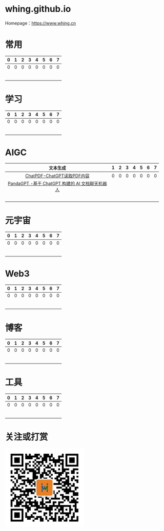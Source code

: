 # whing.github.io

Homepage：https://www.whing.cn

# 常用
| 0  | 1  |  2 |  3 | 4  |  5 |  6 |  7 |
| :------------: | :------------: | :------------: | :------------: | :------------: | :------------: | :------------: | :------------: |
| 0  |  0 | 0  |  0 |  0 | 0  | 0  |  0 |
|   |   |   |   |   |   |   |   |
|   |   |   |   |   |   |   |   |
|   |   |   |   |   |   |   |   |
|   |   |   |   |   |   |   |   |
|   |   |   |   |   |   |   |   |
|   |   |   |   |   |   |   |   |

# 学习
| 0  | 1  |  2 |  3 | 4  |  5 |  6 |  7 |
| :------------: | :------------: | :------------: | :------------: | :------------: | :------------: | :------------: | :------------: |
| 0  |  0 | 0  |  0 |  0 | 0  | 0  |  0 |
|   |   |   |   |   |   |   |   |
|   |   |   |   |   |   |   |   |
|   |   |   |   |   |   |   |   |
|   |   |   |   |   |   |   |   |
|   |   |   |   |   |   |   |   |
|   |   |   |   |   |   |   |   |

# AIGC
| 文本生成  | 1  |  2 |  3 | 4  |  5 |  6 |  7 |
| :------------: | :------------: | :------------: | :------------: | :------------: | :------------: | :------------: | :------------: |
| [ChatPDF-ChatGPT读取PDF内容](https://www.chatpdf.com)  |  0 | 0  |  0 |  0 | 0  | 0  |  0 |
| [PandaGPT -基于 ChatGPT 构建的 AI 文档聊天机器人](https://www.pandagpt.io/)  |   |   |   |   |   |   |   |
|   |   |   |   |   |   |   |   |
|   |   |   |   |   |   |   |   |
|   |   |   |   |   |   |   |   |
|   |   |   |   |   |   |   |   |
|   |   |   |   |   |   |   |   |

# 元宇宙
| 0  | 1  |  2 |  3 | 4  |  5 |  6 |  7 |
| :------------: | :------------: | :------------: | :------------: | :------------: | :------------: | :------------: | :------------: |
| 0  |  0 | 0  |  0 |  0 | 0  | 0  |  0 |
|   |   |   |   |   |   |   |   |
|   |   |   |   |   |   |   |   |
|   |   |   |   |   |   |   |   |
|   |   |   |   |   |   |   |   |
|   |   |   |   |   |   |   |   |
|   |   |   |   |   |   |   |   |

# Web3
| 0  | 1  |  2 |  3 | 4  |  5 |  6 |  7 |
| :------------: | :------------: | :------------: | :------------: | :------------: | :------------: | :------------: | :------------: |
| 0  |  0 | 0  |  0 |  0 | 0  | 0  |  0 |
|   |   |   |   |   |   |   |   |
|   |   |   |   |   |   |   |   |
|   |   |   |   |   |   |   |   |
|   |   |   |   |   |   |   |   |
|   |   |   |   |   |   |   |   |
|   |   |   |   |   |   |   |   |

# 博客
| 0  | 1  |  2 |  3 | 4  |  5 |  6 |  7 |
| :------------: | :------------: | :------------: | :------------: | :------------: | :------------: | :------------: | :------------: |
| 0  |  0 | 0  |  0 |  0 | 0  | 0  |  0 |
|   |   |   |   |   |   |   |   |
|   |   |   |   |   |   |   |   |
|   |   |   |   |   |   |   |   |
|   |   |   |   |   |   |   |   |
|   |   |   |   |   |   |   |   |
|   |   |   |   |   |   |   |   |

# 工具
| 0  | 1  |  2 |  3 | 4  |  5 |  6 |  7 |
| :------------: | :------------: | :------------: | :------------: | :------------: | :------------: | :------------: | :------------: |
| 0  |  0 | 0  |  0 |  0 | 0  | 0  |  0 |
|   |   |   |   |   |   |   |   |
|   |   |   |   |   |   |   |   |
|   |   |   |   |   |   |   |   |
|   |   |   |   |   |   |   |   |
|   |   |   |   |   |   |   |   |
|   |   |   |   |   |   |   |   |

# 关注或打赏
![关注](static/img/qrcode_for_gh_23dfcfca7f91_258.jpg)

